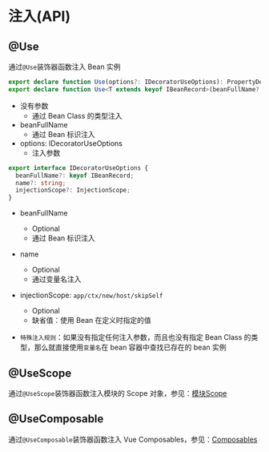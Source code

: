 # 注入(API)

## @Use

通过`@Use`装饰器函数注入 Bean 实例

```typescript
export declare function Use(options?: IDecoratorUseOptions): PropertyDecorator;
export declare function Use<T extends keyof IBeanRecord>(beanFullName?: T): PropertyDecorator;
```

- 没有参数
  - 通过 Bean Class 的类型注入
- beanFullName
  - 通过 Bean 标识注入
- options: IDecoratorUseOptions
  - 注入参数

```typescript
export interface IDecoratorUseOptions {
  beanFullName?: keyof IBeanRecord;
  name?: string;
  injectionScope?: InjectionScope;
}
```

- beanFullName
  - Optional
  - 通过 Bean 标识注入
- name
  - Optional
  - 通过变量名注入
- injectionScope: `app/ctx/new/host/skipSelf`

  - Optional
  - 缺省值：使用 Bean 在定义时指定的值

- `特殊注入规则`：如果没有指定任何注入参数，而且也没有指定 Bean Class 的类型，那么就直接使用`变量名`在 bean 容器中查找已存在的 bean 实例

## @UseScope

通过`@UseScope`装饰器函数注入模块的 Scope 对象，参见：[模块Scope](../scope/introduction.md)

## @UseComposable

通过`@UseComposable`装饰器函数注入 Vue Composables，参见：[Composables](../../vue/composables.md)
